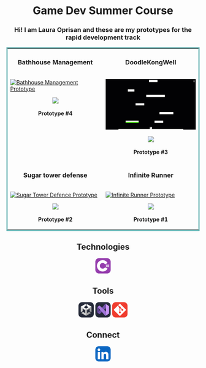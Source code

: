 <h1 align="center">Game Dev Summer Course</h1>
<h3 align="center">Hi! I am Laura Oprisan and these are my prototypes for the rapid development track</h3>

<table bordercolor="#66b2b2">

<!--second row -->
  <tr>
            <td width="50%" valign="top">
      <h3 align="center">Bathhouse Management</h3>
        <br />
        <a target="_blank" href="https://github.com/lauraoprisan/bathhouse-management">
            <img src="media/bathhouse-management.gif" width="100%" alt="Bathhouse Management Prototype"/>
        </a>
        <br />
        <p align="center">

<a href="https://github.com/lauraoprisan/bathhouse-management" target="_blank">
    <img src="https://img.shields.io/badge/-Github%20repo-%2324292f"/>
</a>
</p>
<p align="center"><strong>Prototype #4</strong>
</p>
</td>
      <td width="50%" valign="top">
      <h3 align="center">DoodleKongWell</h3>
        <br />
        <a target="_blank" href="https://github.com/lauraoprisan/doodlekongwell-platform-game">
            <img src="media/doodlekongwell.gif" width="100%" alt="DoodleKongWell Prototype"/>
        </a>
        <br />
        <p align="center">

<a href="https://github.com/lauraoprisan/doodlekongwell-platform-game" target="_blank">
    <img src="https://img.shields.io/badge/-Github%20repo-%2324292f"/>
</a>
</p>
<p align="center"><strong>Prototype #3</strong>
</p>
</td>


</tr>

<!--second row -->
  <tr>
          <td width="50%" valign="top">
      <h3 align="center">Sugar tower defense</h3>
        <br />
        <a target="_blank" href="https://github.com/lauraoprisan/sugar-tower-defense">
            <img src="media/sugar-tower-defence.gif" width="100%" alt="Sugar Tower Defence Prototype"/>
        </a>
        <br />
        <p align="center">

<a href="https://github.com/lauraoprisan/sugar-tower-defense" target="_blank">
    <img src="https://img.shields.io/badge/-Github%20repo-%2324292f"/>
</a>
</p>
<p align="center"><strong>Prototype #2</strong>
</p>
</td>
  <td width="50%" valign="top">
    <h3 align="center">Infinite Runner</h3>
        <br />
    <a target="_blank" href="https://github.com/lauraoprisan/infinite-runner">
            <img src="media/infinite-runner.gif" width="100%"  alt="Infinite Runner Prototype"/>
    </a>
    <br />
    <p align="center">

<a href="https://github.com/lauraoprisan/infinite-runner" target="_blank">
    <img src="https://img.shields.io/badge/-Github%20repo-%2324292f"/>
</a>
</p>
<p align="center"><strong>Prototype #1</strong>
</p>
</td>
</tr>
</table>


<h2 align="center">Technologies</h2>
<p align="center">
    <a href="#"><img src="https://raw.githubusercontent.com/tandpfun/skill-icons/main/icons/CS.svg" alt="c-sharp" width="40" height="40"/></a>

</p>
 <h2 align="center">Tools</h2>
<p align="center">
    <a href="#"><img src="https://raw.githubusercontent.com/tandpfun/skill-icons/main/icons/Unity-Dark.svg" alt="figma" width="40" height="40"/></a>
    <a href="#"><img src="https://raw.githubusercontent.com/tandpfun/skill-icons/main/icons/VisualStudio-Dark.svg" alt="vscode" width="40" height="40"/></a>
    <a href="#"><img src="https://raw.githubusercontent.com/tandpfun/skill-icons/main/icons/Git.svg" alt="git" width="40" height="40"/></a>
</p>
<h2 align="center">Connect</h2>
<p align="center">
    <a href="https://www.linkedin.com/in/laura-oprisan-680967256/" target="blank">
        <img align="center" src="https://raw.githubusercontent.com/tandpfun/skill-icons/main/icons/LinkedIn.svg" alt="Linkedin account" height="40" width="40" />
    </a>
</p>
